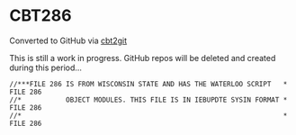 # CBT286
Converted to GitHub via [cbt2git](https://github.com/wizardofzos/cbt2git)

This is still a work in progress. GitHub repos will be deleted and created during this period...

```
//***FILE 286 IS FROM WISCONSIN STATE AND HAS THE WATERLOO SCRIPT   *   FILE 286
//*           OBJECT MODULES. THIS FILE IS IN IEBUPDTE SYSIN FORMAT *   FILE 286
//*                                                                 *   FILE 286
```

